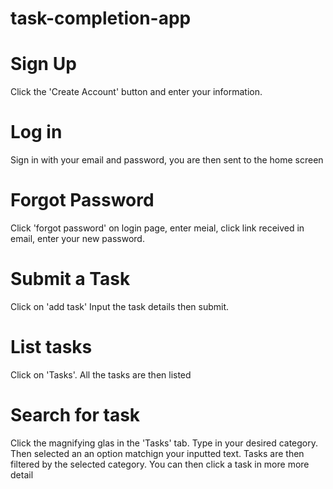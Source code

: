 # task-completion-app

# Sign Up
Click the 'Create Account' button and enter your information.

# Log in 
Sign in with your email and password, you are then sent to the home screen

# Forgot Password
Click 'forgot password' on login page, enter meial, click link received in email, enter your new password.

# Submit a  Task

Click on 'add task' Input the task details then submit.

# List  tasks

Click on 'Tasks'. All the tasks are then listed

# Search for task
Click the magnifying glas in the 'Tasks' tab. 
Type in your desired category. Then selected an an option matchign your inputted
text. Tasks are then filtered by the selected category.
You can then click a task in more more detail
